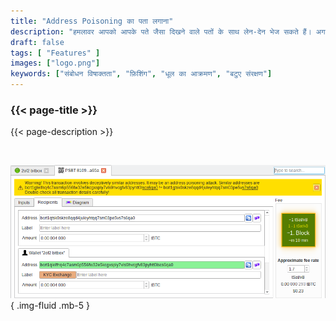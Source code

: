 ```yaml
---
title: "Address Poisoning का पता लगाना"
description: "हमलावर आपको आपके पते जैसा दिखने वाले पतों के साथ लेन-देन भेज सकते हैं। अगर ऐसा होता है तो Bitcoin Safe आपको चेतावनी देगा।"
draft: false
tags: [ "Features" ]
images: ["logo.png"]
keywords: ["संबोधन विषाक्तता", "फ़िशिंग", "धूल का आक्रमण", "बटुए संरक्षण"]
---
```


### {{< page-title >}} 
{{< page-description >}} 

<br>



![](logo.png)
{ .img-fluid .mb-5 }